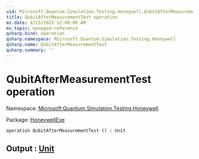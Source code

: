 ```yaml
---
uid: Microsoft.Quantum.Simulation.Testing.Honeywell.QubitAfterMeasurementTest
title: QubitAfterMeasurementTest operation
ms.date: 4/23/2021 12:00:00 AM
ms.topic: managed-reference
qsharp.kind: operation
qsharp.namespace: Microsoft.Quantum.Simulation.Testing.Honeywell
qsharp.name: QubitAfterMeasurementTest
qsharp.summary: ''
---
```


# QubitAfterMeasurementTest operation

Namespace: [Microsoft.Quantum.Simulation.Testing.Honeywell](xref:Microsoft.Quantum.Simulation.Testing.Honeywell)

Package: [HoneywellExe](https://nuget.org/packages/HoneywellExe)




```qsharp
operation QubitAfterMeasurementTest () : Unit
```


## Output : [Unit](xref:microsoft.quantum.qsharp.valueliterals#unit-literal)


